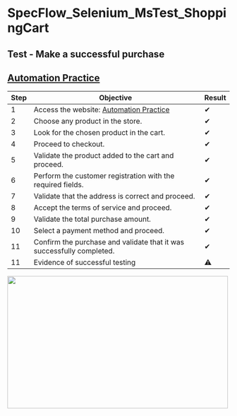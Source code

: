 # SpecFlow_Selenium_MsTest_ShoppingCart

## Test - Make a successful purchase


## [Automation Practice](http://automationpractice.com/index.php?)

| Step    | Objective                                                                               | Result  |
| ------- | -------------------------------------------------------------------------------------   | --------|
|    1    | Access the website: [Automation Practice](http://automationpractice.com/index.php?)      |   ✔    |
|    2    | Choose any product in the store.                                                         |   ✔    |
|    3    | Look for the chosen product in the cart.                                                 |   ✔    |
|    4    | Proceed to checkout.                                                                     |   ✔    |
|    5    | Validate the product added to the cart and proceed.                                      |   ✔    |
|    6    | Perform the customer registration with the required fields.                              |   ✔    |
|    7    | Validate that the address is correct and proceed.                                        |   ✔    |
|    8    | Accept the terms of service and proceed.                                                 |   ✔    |
|    9    | Validate the total purchase amount.                                                      |   ✔    |
|   10    | Select a payment method and proceed.                                                     |   ✔    |
|   11    | Confirm the purchase and validate that it was successfully completed.                    |   ✔    |
|   11    | Evidence of successful testing                                                           |   ⚠    |



<img src="/img/Automation.png" width="500" height="300">
